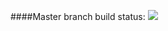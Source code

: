 ####Master branch build status: 
![](https://travis-ci.org/objectmethod/TravisTest.svg?branch=master)
